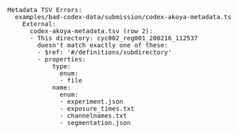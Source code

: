 <pre>
Metadata TSV Errors:
  examples/bad-codex-data/submission/codex-akoya-metadata.tsv (as codex-akoya):
    External:
      codex-akoya-metadata.tsv (row 2):
      - This directory: cyc002_reg001_200216_112537
        doesn't match exactly one of these:
        - $ref: '#/definitions/subdirectory'
        - properties:
            type:
              enum:
              - file
            name:
              enum:
              - experiment.json
              - exposure_times.txt
              - channelnames.txt
              - segmentation.json
</pre>
